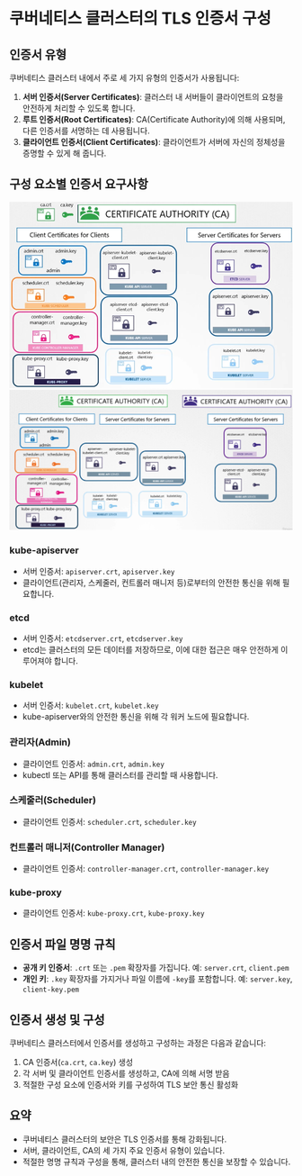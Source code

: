 # 쿠버네티스 클러스터의 TLS 인증서 구성

## 인증서 유형

쿠버네티스 클러스터 내에서 주로 세 가지 유형의 인증서가 사용됩니다:

1. **서버 인증서(Server Certificates)**: 클러스터 내 서버들이 클라이언트의 요청을 안전하게 처리할 수 있도록 합니다.
2. **루트 인증서(Root Certificates)**: CA(Certificate Authority)에 의해 사용되며, 다른 인증서를 서명하는 데 사용됩니다.
3. **클라이언트 인증서(Client Certificates)**: 클라이언트가 서버에 자신의 정체성을 증명할 수 있게 해 줍니다.

## 구성 요소별 인증서 요구사항

![](2024-04-10-14-45-14.png)
![](2024-04-10-14-49-25.png)

### kube-apiserver

- 서버 인증서: `apiserver.crt`, `apiserver.key`
- 클라이언트(관리자, 스케줄러, 컨트롤러 매니저 등)로부터의 안전한 통신을 위해 필요합니다.

### etcd

- 서버 인증서: `etcdserver.crt`, `etcdserver.key`
- etcd는 클러스터의 모든 데이터를 저장하므로, 이에 대한 접근은 매우 안전하게 이루어져야 합니다.

### kubelet

- 서버 인증서: `kubelet.crt`, `kubelet.key`
- kube-apiserver와의 안전한 통신을 위해 각 워커 노드에 필요합니다.

### 관리자(Admin)

- 클라이언트 인증서: `admin.crt`, `admin.key`
- kubectl 또는 API를 통해 클러스터를 관리할 때 사용합니다.

### 스케줄러(Scheduler)

- 클라이언트 인증서: `scheduler.crt`, `scheduler.key`

### 컨트롤러 매니저(Controller Manager)

- 클라이언트 인증서: `controller-manager.crt`, `controller-manager.key`

### kube-proxy

- 클라이언트 인증서: `kube-proxy.crt`, `kube-proxy.key`

## 인증서 파일 명명 규칙

- **공개 키 인증서**: `.crt` 또는 `.pem` 확장자를 가집니다. 예: `server.crt`, `client.pem`
- **개인 키**: `.key` 확장자를 가지거나 파일 이름에 `-key`를 포함합니다. 예: `server.key`, `client-key.pem`

## 인증서 생성 및 구성

쿠버네티스 클러스터에서 인증서를 생성하고 구성하는 과정은 다음과 같습니다:

1. CA 인증서(`ca.crt`, `ca.key`) 생성
2. 각 서버 및 클라이언트 인증서를 생성하고, CA에 의해 서명 받음
3. 적절한 구성 요소에 인증서와 키를 구성하여 TLS 보안 통신 활성화

## 요약

- 쿠버네티스 클러스터의 보안은 TLS 인증서를 통해 강화됩니다.
- 서버, 클라이언트, CA의 세 가지 주요 인증서 유형이 있습니다.
- 적절한 명명 규칙과 구성을 통해, 클러스터 내의 안전한 통신을 보장할 수 있습니다.
